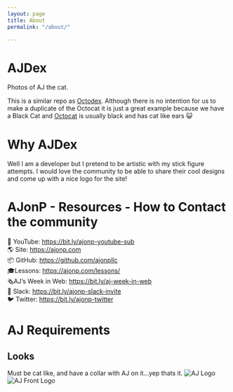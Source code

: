 ```yaml
---
layout: page
title: About
permalink: "/about/"

---
```

# AJDex
Photos of AJ the cat.

This is a similar repo as [Octodex](https://octodex.github.com/). Although there is no intention for us to make a duplicate of the Octocat it is just a great example because we have a Black Cat and [Octocat](https://github.com/octocat) is usually black and has cat like ears 😺

# Why AJDex
Well I am a developer but I pretend to be artistic with my stick figure attempts. I would love the community to be able to share their cool designs and come up with a nice logo for the site!

# AJonP - Resources - How to Contact the community
🎥 YouTube: https://bit.ly/ajonp-youtube-sub  
🌎 Site: https://ajonp.com  
📦 GitHub: https://github.com/ajonpllc  
🎓Lessons: https://ajonp.com/lessons/   
🗞AJ’s Week in Web: https://bit.ly/aj-week-in-web   
💬 Slack: https://bit.ly/ajonp-slack-invite   
🐦 Twitter: https://bit.ly/ajonp-twitter  

# AJ Requirements
## Looks
Must be cat like, and have a collar with AJ on it...yep thats it.
![AJ Logo](https://res.cloudinary.com/ajonp/image/upload/f_auto,fl_lossy,q_auto,w_800/v1549640244/aj_channel_icon_nxfuvf.png)
![AJ Front Logo](https://res.cloudinary.com/ajonp/image/upload/f_auto,fl_lossy,q_auto,w_800/v1549642369/AJ_FrontFacingCollar_npllj0.png)
